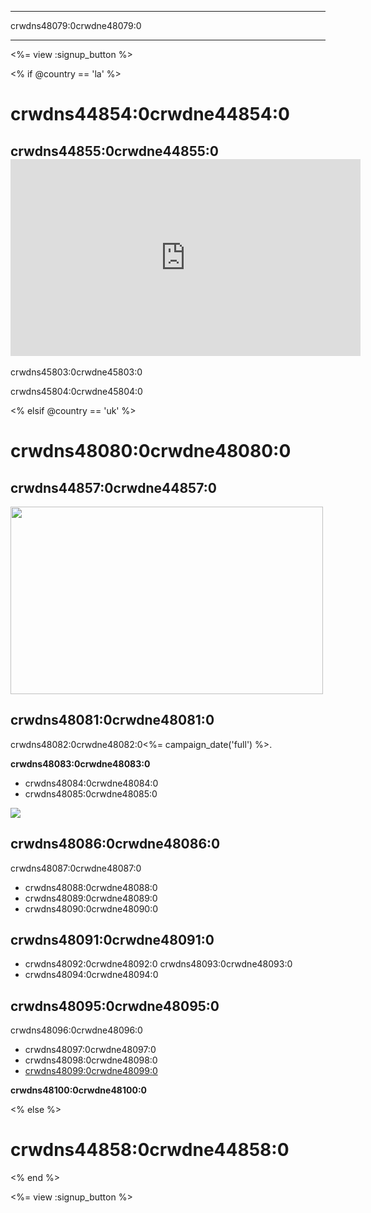 * * *

crwdns48079:0crwdne48079:0

* * *

<%= view :signup_button %>

<% if @country == 'la' %>

# crwdns44854:0crwdne44854:0

## crwdns44855:0crwdne44855:0 <iframe width="560" height="315" src="https://www.youtube.com/embed/HrBh2165KjE" frameborder="0" allowfullscreen></iframe>
crwdns45803:0crwdne45803:0

crwdns45804:0crwdne45804:0

<% elsif @country == 'uk' %>

# crwdns48080:0crwdne48080:0

## crwdns44857:0crwdne44857:0

[<img width="500" height="300" src="<%= localized_image('/images/corporations.png') %>" />](<%= localized_file('/files/corporations.pdf') %>)

## crwdns48081:0crwdne48081:0

crwdns48082:0crwdne48082:0<%= campaign_date('full') %>.

**crwdns48083:0crwdne48083:0**

  * crwdns48084:0crwdne48084:0
  * crwdns48085:0crwdne48085:0

[![](https://uk.code.org/images/tutorials.png)](https://uk.code.org/learn)

## crwdns48086:0crwdne48086:0

crwdns48087:0crwdne48087:0

  * crwdns48088:0crwdne48088:0
  * crwdns48089:0crwdne48089:0 
  * crwdns48090:0crwdne48090:0

## crwdns48091:0crwdne48091:0

  * crwdns48092:0crwdne48092:0 crwdns48093:0crwdne48093:0
  * crwdns48094:0crwdne48094:0

## crwdns48095:0crwdne48095:0

crwdns48096:0crwdne48096:0

  * crwdns48097:0crwdne48097:0
  * crwdns48098:0crwdne48098:0
  * [crwdns48099:0crwdne48099:0](https://www.youtube.com/watch?v=6XvmhE1J9PY)

**crwdns48100:0crwdne48100:0**

<% else %>

# crwdns44858:0crwdne44858:0

<% end %>

<%= view :signup_button %>